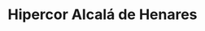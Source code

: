 ---
title: "Hipercor Alcalá de Henares"
url: /alcala-de-henares/hipercor-alcala-de-henares/
shop: Supermarkt
---